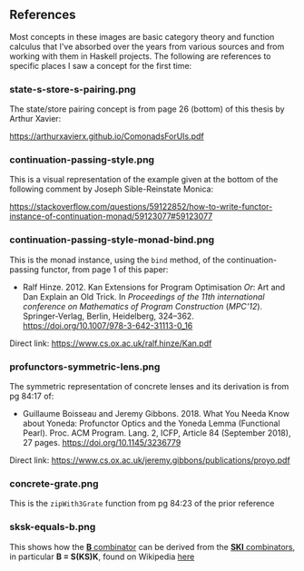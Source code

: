 ## References

Most concepts in these images are basic category theory and function calculus that I've absorbed over the years from various sources and from working with them in Haskell projects. The following are references to specific places I saw a concept for the first time:


### state-s-store-s-pairing.png

The state/store pairing concept is from page 26 (bottom) of this thesis by Arthur Xavier:

https://arthurxavierx.github.io/ComonadsForUIs.pdf


### continuation-passing-style.png

This is a visual representation of the example given at the bottom of the following comment by Joseph Sible-Reinstate Monica:

https://stackoverflow.com/questions/59122852/how-to-write-functor-instance-of-continuation-monad/59123077#59123077


### continuation-passing-style-monad-bind.png

This is the monad instance, using the `bind` method, of the continuation-passing functor, from page 1 of this paper:

* Ralf Hinze. 2012. Kan Extensions for Program Optimisation <i>Or</i>: Art and Dan Explain an Old Trick. In <i>Proceedings of the 11th international conference on Mathematics of Program Construction</i> (<i>MPC'12</i>). Springer-Verlag, Berlin, Heidelberg, 324–362. https://doi.org/10.1007/978-3-642-31113-0_16

Direct link: https://www.cs.ox.ac.uk/ralf.hinze/Kan.pdf


### profunctors-symmetric-lens.png

The symmetric representation of concrete lenses and its derivation is from pg 84:17 of:

* Guillaume Boisseau and Jeremy Gibbons. 2018. What You Needa Know about Yoneda: Profunctor Optics and the Yoneda Lemma (Functional Pearl). Proc. ACM Program. Lang. 2, ICFP, Article 84 (September 2018), 27 pages.  https://doi.org/10.1145/3236779

Direct link: https://www.cs.ox.ac.uk/jeremy.gibbons/publications/proyo.pdf


### concrete-grate.png

This is the `zipWith3Grate` function from pg 84:23 of the prior reference


### sksk-equals-b.png

This shows how the [**B** combinator](https://en.wikipedia.org/wiki/B,_C,_K,_W_system) can be derived from the [**SKI** combinators](https://en.wikipedia.org/wiki/SKI_combinator_calculus), in particular **B = S(KS)K**, found on Wikipedia [here](https://en.wikipedia.org/wiki/Curry%E2%80%93Howard_correspondence#The_composition_combinator_seen_as_a_proof_of_(%CE%B2_%E2%86%92_%CE%B1)_%E2%86%92_(%CE%B3_%E2%86%92_%CE%B2)_%E2%86%92_%CE%B3_%E2%86%92_%CE%B1_in_Hilbert-style_logic)

